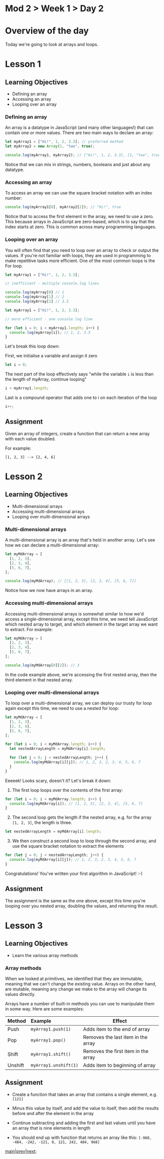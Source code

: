 # Mod 2 > Week 1 > Day 2

# Overview of the day

Today we're going to look at arrays and loops.

# Lesson 1

## Learning Objectives

- Defining an array
- Accessing an array
- Looping over an array

### Defining an array

An array is a datatype in JavaScript (and many other languages!) that can contain one or more values. There are two main ways to declare an array:

```javascript
let myArray1 = ["Hi!", 1, 2, 3.3]; // preferred method
let myArray2 = new Array(1, "two", true);

console.log(myArray1, myArray2); // ["Hi!", 1, 2, 3.3], [1, "two", true]
```

Notice that we can mix in strings, numbers, booleans and just about any datatype.

### Accessing an array

To access an array we can use the square bracket notation with an index number:

```javascript
console.log(myArray1[0], myArray2[2]); // "Hi!", true
```

Notice that to access the first element in the array, we need to use a zero. This because arrays in JavaScript are zero-based, which is to say that the index starts at zero. This is common across many programming languages.

### Looping over an array

You will often find that you need to loop over an array to check or output the values. If you're not familiar with loops, they are used in programming to make repetitive tasks more efficient. One of the most common loops is the For loop.

```javascript
let myArray1 = ["Hi!", 1, 2, 3.3];

// inefficient - multiple console.log lines

console.log(myArray[0] // 1
console.log(myArray[1] // 2
console.log(myArray[2] // 3.3
```

```javascript
let myArray1 = ["Hi!", 1, 2, 3.3];

// more efficient - one console.log line

for (let i = 0; i < myArray1.length; i++) {
  console.log(myArray[i]); // 1, 2, 3.3
}
```

Let's break this loop down:

First, we initialise a variable and assign it zero

```javascript
let i = 0;
```

The next part of the loop effectively says "while the variable `i` is less than the length of myArray, continue looping"

```javascript
i < myArray1.length;
```

Last is a compound operator that adds one to i on each iteration of the loop

```javascript
i++;
```

## Assignment

Given an array of integers, create a function that can return a new array with each value doubled.

For example:

`[1, 2, 3] --> [2, 4, 6]`

# Lesson 2

## Learning Objectives

- Multi-dimensional arrays
- Accessing multi-dimensional arrays
- Looping over multi-dimensional arrays

### Multi-dimensional arrays

A multi-dimensional array is an array that's held in another array. Let's see how we can declare a multi-dimensional array:

```javascript
let myMdArray = [
  [1, 2, 3],
  [2, 3, 4],
  [5, 6, 7],
];

console.log(myMdArray); // [[1, 2, 3], [2, 3, 4], [5, 6, 7]]
```

Notice how we now have arrays in an array.

### Accessing multi-dimensional arrays

Accessing multi-dimensional arrays is somewhat similar to how we'd access a single-dimensional array, except this time, we need tell JavaScript which nested array to target, and which element in the target array we want to extract. For example:

```javascript
let myMdArray = [
  [1, 2, 3],
  [2, 3, 4],
  [5, 6, 7],
];

console.log(myMdArray[0][2]); // 3
```

In the code example above, we're accessing the first nested array, then the third element in that nested array.

### Looping over multi-dimensional arrays

To loop over a multi-dimensional array, we can deploy our trusty for loop again except this time, we need to use a nested for loop:

```javascript
let myMdArray = [
  [1, 2, 3],
  [2, 3, 4],
  [5, 6, 7],
];

for (let i = 0; i < myMdArray.length; i++) {
  let nestedArrayLength = myMdArray[i].length;

  for (let j = 0; j < nestedArrayLength; j++) {
    console.log(myMdArray[i][j]); // 1, 2, 3, 2, 3, 4, 5, 6, 7
  }
}
```

Eeeeek! Looks scary, doesn't it? Let's break it down:

1. The first loop loops over the contents of the first array:

```javascript
for (let i = 0; i < myMdArray.length; i++) {
  console.log(myMdArray[i]); // [1, 2, 3], [2, 3, 4], [5, 6, 7]
}
```

2. The second loop gets the length if the nested array, e.g. for the array `[1, 2, 3]`, the length is three.

```javascript
let nestedArrayLength = myMdArray[i].length;
```

3. We then construct a second loop to loop through the second array, and use the square bracket notation to extract the elements

```javascript
for (let j = 0; j < nestedArrayLength; j++) {
  console.log(myMdArray[i][j]); // 1, 2, 3, 2, 3, 4, 5, 6, 7
}
```

Congratulations! You've written your first algorithm in JavaScript! :-)

## Assignment

The assignment is the same as the one above, except this time you're looping over you nested array, doubling the values, and returning the result.

# Lesson 3

## Learning Objectives

- Learn the various array methods

### Array methods

When we looked at primitives, we identified that they are immutable, meaning that we can't change the existing value. Arrays on the other hand, are mutable, meaning any change we make to the array will change its values directly.

Arrays have a number of built-in methods you can use to manipulate them in some way. Here are some examples:

| Method  | Example               | Effect                              |
| :------ | :-------------------- | ----------------------------------- |
| Push    | `myArray1.push(1)`    | Adds item to the end of array       |
| Pop     | `myArray1.pop()`      | Removes the last item in the array  |
| Shift   | `myArray1.shift()`    | Removes the first item in the array |
| Unshift | `myArray1.unshift(1)` | Adds item to beginning of array     |

## Assignment

- Create a function that takes an array that contains a single element, e.g. `[121]`

- Minus this value by itself, and add the value to itself, then add the results before and after the element in the array

- Continue subtracting and adding the first and last values until you have an array that is nine elements in length

- You should end up with function that returns an array like this: 
`[-968, -484, -242, -121, 0, 121, 242, 484, 968]`

[main](/swe)|[prev](/swe/mod2/wk1/day1.html)|[next](/swe/mod2/wk1/day3.html);
